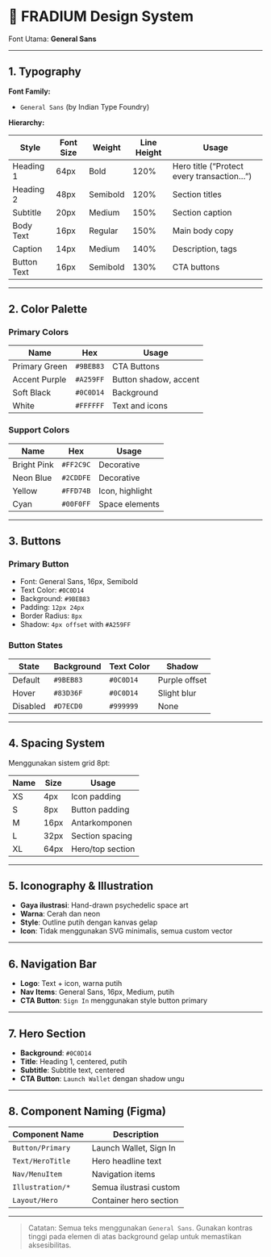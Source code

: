# 🎨 FRADIUM Design System

Font Utama: **General Sans**

---

## 1. Typography

**Font Family:**

- `General Sans` (by Indian Type Foundry)

**Hierarchy:**

| Style       | Font Size | Weight   | Line Height | Usage                                     |
| ----------- | --------- | -------- | ----------- | ----------------------------------------- |
| Heading 1   | 64px      | Bold     | 120%        | Hero title (“Protect every transaction…”) |
| Heading 2   | 48px      | Semibold | 120%        | Section titles                            |
| Subtitle    | 20px      | Medium   | 150%        | Section caption                           |
| Body Text   | 16px      | Regular  | 150%        | Main body copy                            |
| Caption     | 14px      | Medium   | 140%        | Description, tags                         |
| Button Text | 16px      | Semibold | 130%        | CTA buttons                               |

---

## 2. Color Palette

### Primary Colors

| Name          | Hex       | Usage                 |
| ------------- | --------- | --------------------- |
| Primary Green | `#9BEB83` | CTA Buttons           |
| Accent Purple | `#A259FF` | Button shadow, accent |
| Soft Black    | `#0C0D14` | Background            |
| White         | `#FFFFFF` | Text and icons        |

### Support Colors

| Name        | Hex       | Usage           |
| ----------- | --------- | --------------- |
| Bright Pink | `#FF2C9C` | Decorative      |
| Neon Blue   | `#2CDDFE` | Decorative      |
| Yellow      | `#FFD74B` | Icon, highlight |
| Cyan        | `#00F0FF` | Space elements  |

---

## 3. Buttons

### Primary Button

- Font: General Sans, 16px, Semibold
- Text Color: `#0C0D14`
- Background: `#9BEB83`
- Padding: `12px 24px`
- Border Radius: `8px`
- Shadow: `4px offset` with `#A259FF`

### Button States

| State    | Background | Text Color | Shadow        |
| -------- | ---------- | ---------- | ------------- |
| Default  | `#9BEB83`  | `#0C0D14`  | Purple offset |
| Hover    | `#83D36F`  | `#0C0D14`  | Slight blur   |
| Disabled | `#D7ECD0`  | `#999999`  | None          |

---

## 4. Spacing System

Menggunakan sistem grid 8pt:

| Name | Size | Usage            |
| ---- | ---- | ---------------- |
| XS   | 4px  | Icon padding     |
| S    | 8px  | Button padding   |
| M    | 16px | Antarkomponen    |
| L    | 32px | Section spacing  |
| XL   | 64px | Hero/top section |

---

## 5. Iconography & Illustration

- **Gaya ilustrasi**: Hand-drawn psychedelic space art
- **Warna**: Cerah dan neon
- **Style**: Outline putih dengan kanvas gelap
- **Icon**: Tidak menggunakan SVG minimalis, semua custom vector

---

## 6. Navigation Bar

- **Logo**: Text + icon, warna putih
- **Nav Items**: General Sans, 16px, Medium, putih
- **CTA Button**: `Sign In` menggunakan style button primary

---

## 7. Hero Section

- **Background**: `#0C0D14`
- **Title**: Heading 1, centered, putih
- **Subtitle**: Subtitle text, centered
- **CTA Button**: `Launch Wallet` dengan shadow ungu

---

## 8. Component Naming (Figma)

| Component Name   | Description            |
| ---------------- | ---------------------- |
| `Button/Primary` | Launch Wallet, Sign In |
| `Text/HeroTitle` | Hero headline text     |
| `Nav/MenuItem`   | Navigation items       |
| `Illustration/*` | Semua ilustrasi custom |
| `Layout/Hero`    | Container hero section |

---

> Catatan: Semua teks menggunakan `General Sans`. Gunakan kontras tinggi pada elemen di atas background gelap untuk memastikan aksesibilitas.
